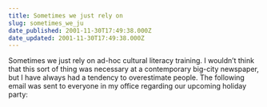 ```yaml
---
title: Sometimes we just rely on
slug: sometimes_we_ju
date_published: 2001-11-30T17:49:38.000Z
date_updated: 2001-11-30T17:49:38.000Z
---
```


Sometimes we just rely on ad-hoc cultural literacy training. I wouldn’t think that this sort of thing was necessary at a contemporary big-city newspaper, but I have always had a tendency to overestimate people. The following email was sent to everyone in my office regarding our upcoming holiday party:
